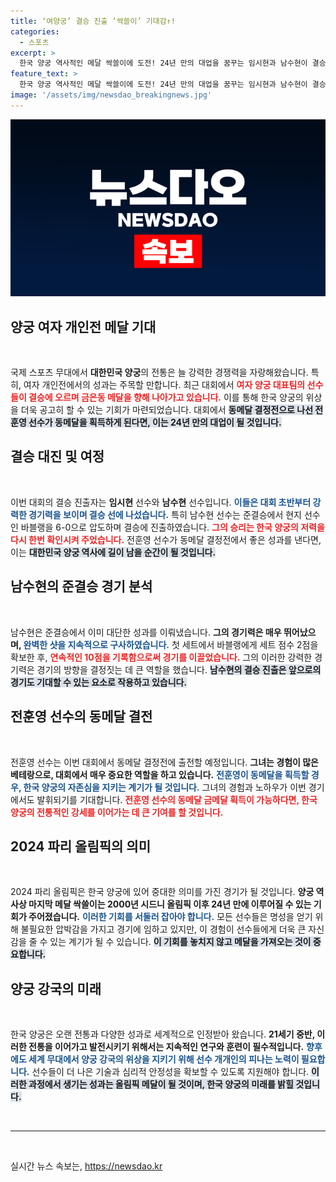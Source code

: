 ```yaml
---
title: ‘여양궁’ 결승 진출 ‘싹쓸이’ 기대감↑!
categories:
  - 스포츠
excerpt: >
  한국 양궁 역사적인 메달 싹쓸이에 도전! 24년 만의 대업을 꿈꾸는 임시현과 남수현이 결승에서 맞붙는다. 맏언니 전훈영은 동메달 결정전에 출전해 완벽한 증명을 노린다.
feature_text: >
  한국 양궁 역사적인 메달 싹쓸이에 도전! 24년 만의 대업을 꿈꾸는 임시현과 남수현이 결승에서 맞붙는다. 맏언니 전훈영은 동메달 결정전에 출전해 완벽한 증명을 노린다.
image: '/assets/img/newsdao_breakingnews.jpg'
---
```


<p><img src="/assets/img/newsdao_breakingnews.jpg" alt="bookingtag 속보" /></p>

<h2 data-ke-size="size26">양궁 여자 개인전 메달 기대</h2>

<p data-ke-size="size16">&nbsp;</p>

<p>국제 스포츠 무대에서 <b>대한민국 양궁</b>의 전통은 늘 강력한 경쟁력을 자랑해왔습니다. 특히, 여자 개인전에서의 성과는 주목할 만합니다. 최근 대회에서 <b><span style="color: #ee2323;">여자 양궁 대표팀의 선수들이 결승에 오르며 금은동 메달을 향해 나아가고 있습니다.</span></b> 이를 통해 한국 양궁의 위상을 더욱 공고히 할 수 있는 기회가 마련되었습니다. 대회에서 <b><span style="background-color: #21538527;">동메달 결정전으로 나선 전훈영 선수가 동메달을 획득하게 된다면, 이는 24년 만의 대업이 될 것입니다.</span></b> </p>

<h2 data-ke-size="size26">결승 대진 및 여정</h2>

<p data-ke-size="size16">&nbsp;</p>

<p>이번 대회의 결승 진출자는 <b>임시현</b> 선수와 <b>남수현</b> 선수입니다. <b><span style="color: #1a5490;">이들은 대회 초반부터 강력한 경기력을 보이며 결승 선에 나섰습니다.</span></b> 특히 남수현 선수는 준결승에서 현지 선수인 바블랭을 6-0으로 압도하며 결승에 진출하였습니다. <b><span style="color: #ee2323;">그의 승리는 한국 양궁의 저력을 다시 한번 확인시켜 주었습니다.</span></b> 전훈영 선수가 동메달 결정전에서 좋은 성과를 낸다면, 이는 <b><span style="background-color: #21538527;">대한민국 양궁 역사에 길이 남을 순간이 될 것입니다.</span></b> </p>

<h2 data-ke-size="size26">남수현의 준결승 경기 분석</h2>

<p data-ke-size="size16">&nbsp;</p>

<p>남수현은 준결승에서 이미 대단한 성과를 이뤄냈습니다. <b>그의 경기력은 매우 뛰어났으며,<span style="color: #1a5490;"> 완벽한 샷을 지속적으로 구사하였습니다.</span></b> 첫 세트에서 바블랭에게 세트 점수 2점을 확보한 후, <b><span style="color: #ee2323;">연속적인 10점을 기록함으로써 경기를 이끌었습니다.</span></b> 그의 이러한 강력한 경기력은 경기의 방향을 결정짓는 데 큰 역할을 했습니다. <b><span style="background-color: #21538527;">남수현의 결승 진출은 앞으로의 경기도 기대할 수 있는 요소로 작용하고 있습니다.</span></b> </p>

<h2 data-ke-size="size26">전훈영 선수의 동메달 결전</h2>

<p data-ke-size="size16">&nbsp;</p>

<p>전훈영 선수는 이번 대회에서 동메달 결정전에 출전할 예정입니다. <b>그녀는 경험이 많은 베테랑으로, 대회에서 매우 중요한 역할을 하고 있습니다.</b> <b><span style="color: #1a5490;">전훈영이 동메달을 획득할 경우, 한국 양궁의 자존심을 지키는 계기가 될 것입니다.</span></b> 그녀의 경험과 노하우가 이번 경기에서도 발휘되기를 기대합니다. <b><span style="color: #ee2323;">전훈영 선수의 동메달 금메달 획득이 가능하다면, 한국 양궁의 전통적인 강세를 이어가는 데 큰 기여를 할 것입니다.</span></b> </p>

<h2 data-ke-size="size26">2024 파리 올림픽의 의미</h2>

<p data-ke-size="size16">&nbsp;</p>

<p>2024 파리 올림픽은 한국 양궁에 있어 중대한 의미를 가진 경기가 될 것입니다. <b>양궁 역사상 마지막 메달 싹쓸이는 2000년 시드니 올림픽 이후 24년 만에 이루어질 수 있는 기회가 주어졌습니다.</b> <b><span style="color: #1a5490;">이러한 기회를 서둘러 잡아야 합니다.</span></b> 모든 선수들은 명성을 얻기 위해 불필요한 압박감을 가지고 경기에 임하고 있지만, 이 경험이 선수들에게 더욱 큰 자신감을 줄 수 있는 계기가 될 수 있습니다. <b><span style="background-color: #21538527;">이 기회를 놓치지 않고 메달을 가져오는 것이 중요합니다.</span></b> </p>

<h2 data-ke-size="size26">양궁 강국의 미래</h2>

<p data-ke-size="size16">&nbsp;</p>

<p>한국 양궁은 오랜 전통과 다양한 성과로 세계적으로 인정받아 왔습니다. <b>21세기 중반, 이러한 전통을 이어가고 발전시키기 위해서는 지속적인 연구와 훈련이 필수적입니다.</b> <b><span style="color: #1a5490;">향후에도 세계 무대에서 양궁 강국의 위상을 지키기 위해 선수 개개인의 피나는 노력이 필요합니다.</span></b> 선수들이 더 나은 기술과 심리적 안정성을 확보할 수 있도록 지원해야 합니다. <b><span style="background-color: #21538527;">이러한 과정에서 생기는 성과는 올림픽 메달이 될 것이며, 한국 양궁의 미래를 밝힐 것입니다.</span></b> </p>

<p data-ke-size="size16">&nbsp;</p>

<hr>

<p data-ke-size="size16">&nbsp;</p>
실시간 뉴스 속보는, <a href="https://newsdao.kr" rel="dofollow">https://newsdao.kr</a>


